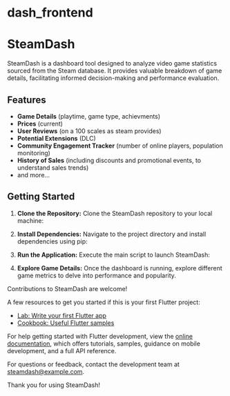 # dash_frontend

# SteamDash

SteamDash is a dashboard tool designed to analyze video game statistics sourced from the Steam database.
It provides valuable breakdown of game details, facilitating informed decision-making and performance evaluation.

## Features

- **Game Details** (playtime, game type, achievments)
- **Prices** (current)
- **User Reviews** (on a 100 scales as steam provides)
- **Potential Extensions** (DLC)
- **Community Engagement Tracker** (number of online players, population monitoring)
- **History of Sales** (including discounts and promotional events, to understand sales trends)
- and more...

## Getting Started

1. **Clone the Repository:** Clone the SteamDash repository to your local machine:

2. **Install Dependencies:** Navigate to the project directory and install dependencies using pip:

3. **Run the Application:** Execute the main script to launch SteamDash:

4. **Explore Game Details:** Once the dashboard is running, explore different game metrics to delve into performance and popularity.

Contributions to SteamDash are welcome!

A few resources to get you started if this is your first Flutter project:

- [Lab: Write your first Flutter app](https://docs.flutter.dev/get-started/codelab)
- [Cookbook: Useful Flutter samples](https://docs.flutter.dev/cookbook)

For help getting started with Flutter development, view the
[online documentation](https://docs.flutter.dev/), which offers tutorials,
samples, guidance on mobile development, and a full API reference.

For questions or feedback, contact the development team at steamdash@example.com.

Thank you for using SteamDash!
